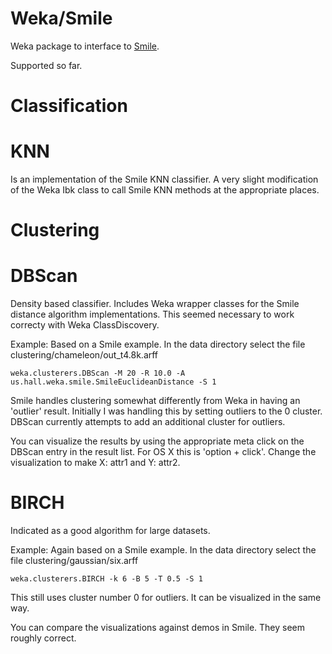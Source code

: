 Weka/Smile
==========

Weka package to interface to [Smile](http://haifengl.github.io/smile/). 

Supported so far. 

Classification
==============

KNN 
===
Is an implementation of the Smile KNN classifier. A very slight modification of the Weka
Ibk class to call Smile KNN methods at the appropriate places. 

Clustering
==========

DBScan 
======

Density based classifier. Includes Weka wrapper classes for the Smile distance 
algorithm implementations. This seemed necessary to work correcty with Weka 
ClassDiscovery.

Example: Based on a Smile example. 
In the data directory select the file clustering/chameleon/out_t4.8k.arff

```
weka.clusterers.DBScan -M 20 -R 10.0 -A us.hall.weka.smile.SmileEuclideanDistance -S 1
```

Smile handles clustering somewhat differently from Weka in having an 'outlier' result.
Initially I was handling this by setting outliers to the 0 cluster. DBScan currently 
attempts to add an additional cluster for outliers.

You can visualize the results by using the appropriate meta click on the DBScan entry
in the result list. For OS X this is 'option + click'. Change the visualization to make
X: attr1 and Y: attr2.

BIRCH
=====
Indicated as a good algorithm for large datasets. 

Example: Again based on a Smile example.
In the data directory select the file clustering/gaussian/six.arff

```
weka.clusterers.BIRCH -k 6 -B 5 -T 0.5 -S 1
```

This still uses cluster number 0 for outliers. It can be visualized in the same way.

You can compare the visualizations against demos in Smile. They seem roughly correct.





